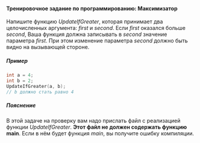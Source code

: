 #### Тренировочное задание по программированию: Максимизатор ####

Напишите функцию *UpdateIfGreater*, которая принимает два целочисленных аргумента: *first* и *second*. Если *first* оказался больше *second*, Ваша функция должна записывать в *second* значение параметра *first*. При этом изменение параметра *second* должно быть видно на вызывающей стороне.

##### Пример #####

```objectivec
int a = 4;
int b = 2;
UpdateIfGreater(a, b);
// b должно стать равно 4
```

##### Пояснение #####
В этой задаче на проверку вам надо прислать файл с реализацией функции *UpdateIfGreater*. **Этот файл не должен содержать функцию main**. Если в нём будет функция *main*, вы получите ошибку компиляции.
